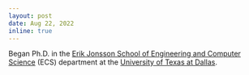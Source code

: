 ```yaml
---
layout: post
date: Aug 22, 2022
inline: true
---
```

Began Ph.D. in the [Erik Jonsson School of Engineering and Computer Science](https://engineering.utdallas.edu/) (ECS) department at the [University of Texas at Dallas](https://www.utdallas.edu/).